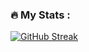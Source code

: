 

### :fire: My Stats :
[![GitHub Streak](https://github-readme-streak-stats.herokuapp.com?user=makishima44&theme=great-gatsby&border_radius=7.9)](https://git.io/streak-stats)
